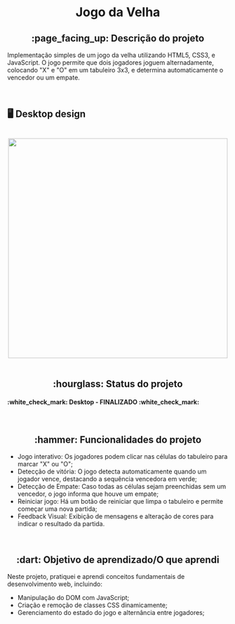 <h1 align = "center">Jogo da Velha</h1>
<h2 align = "center">:page_facing_up: Descrição do projeto</h2>
<p>Implementação simples de um jogo da velha utilizando HTML5, CSS3, e JavaScript. O jogo permite que dois jogadores joguem alternadamente, colocando "X" e "O" em um tabuleiro 3x3, e determina automaticamente o vencedor ou um empate.</p>
<br>

## :desktop_computer: Desktop design
<br>
<div align = "center">
<img src = "https://github.com/user-attachments/assets/a1b3b63d-6c7b-4b08-878f-ff8de3d38ba2" width = "500" />
</div>
<br>

<h2 align="center">:hourglass: Status do projeto </h2>
<h4>:white_check_mark: Desktop - FINALIZADO :white_check_mark: </h4>
<br>

<h2 align="center">:hammer: Funcionalidades do projeto </h2>
<ul>
  <li>Jogo interativo: Os jogadores podem clicar nas células do tabuleiro para marcar "X" ou "O";</li>
  <li>Detecção de vitória: O jogo detecta automaticamente quando um jogador vence, destacando a sequência vencedora em verde;</li>
  <li>Detecção de Empate: Caso todas as células sejam preenchidas sem um vencedor, o jogo informa que houve um empate;</li>
  <li>Reiniciar jogo: Há um botão de reiniciar que limpa o tabuleiro e permite começar uma nova partida;</li>
  <li>Feedback Visual: Exibição de mensagens e alteração de cores para indicar o resultado da partida.</li>
</ul>
<br>

<h2 align="center"> :dart: Objetivo de aprendizado/O que aprendi </h2>
<p>Neste projeto, pratiquei e aprendi conceitos fundamentais de desenvolvimento web, incluindo:</p>
<ul>
  <li>Manipulação do DOM com JavaScript;</li>
  <li>Criação e remoção de classes CSS dinamicamente;</li>
  <li>Gerenciamento do estado do jogo e alternância entre jogadores;</li>
</ul>
